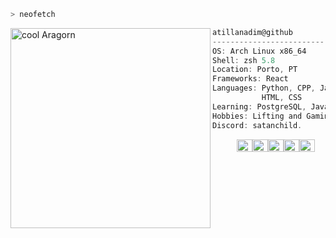 ```zsh
> neofetch
```

<img align="left" src="https://i.pinimg.com/736x/44/58/0d/44580d455c1e2af667907ac0f09a2354.jpg" alt="cool Aragorn" width="320" /> 

```csharp
atillanadim@github
-------------------------
OS: Arch Linux x86_64
Shell: zsh 5.8
Location: Porto, PT
Frameworks: React
Languages: Python, CPP, JavaScript, TypeScript,
           HTML, CSS
Learning: PostgreSQL, Java
Hobbies: Lifting and Gaming
Discord: satanchild.
```
<p align="left">
  &nbsp; &nbsp; &nbsp; &nbsp; &nbsp;
  <img alt="#474342" src="https://via.placeholder.com/15/474342/000000?text=+" width="25" height="20" /><img alt="#fbedf6" src="https://via.placeholder.com/15/fbedf6/000000?text=+" width="25" height="20" /><img alt="#c9594d" src="https://via.placeholder.com/15/c9594d/000000?text=+" width="25" height="20" /><img alt="#f8b9b2" src="https://via.placeholder.com/15/f8b9b2/000000?text=+" width="25" height="20" /><img alt="#ae9c9d" src="https://via.placeholder.com/15/ae9c9d/000000?text=+" width="25" height="20" />
</p>
